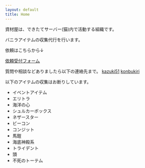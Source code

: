 ```yaml
---
layout: default
title: Home
---
```


資材屋は、できたてサーバー(猫)内で活動する組織です。

バニラアイテムの収集代行を行います。



依頼はこちらから↓

[依頼受付フォーム](#)



質問や相談などありましたら以下の連絡先まで。
[kazuki51](http://discord.com/users/501880207406399499)
[konbukiri](http://discord.com/users/333366548276445185)



以下のアイテムの収集はお断りしています。
- イベントアイテム
- エリトラ
- 海洋の心
- シュルカーボックス
- ネザースター
- ビーコン
- コンジット
- 馬鎧
- 海底神殿系
- トライデント
- 頭
- 不死のトーテム

